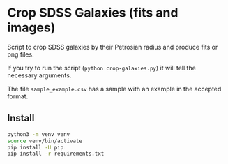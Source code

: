 # Crop SDSS Galaxies (fits and images)

Script to crop SDSS galaxies by their Petrosian radius and produce fits
or png files.

If you try to run the script (`python crop-galaxies.py`) it will tell the
necessary arguments.

The file `sample_example.csv` has a sample with an example in the accepted 
format.

## Install

```bash
python3 -m venv venv
source venv/bin/activate
pip install -U pip
pip install -r requirements.txt
```
